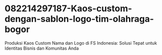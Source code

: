 # 082214297187-Kaos-custom-dengan-sablon-logo-tim-olahraga-bogor
Produksi Kaos Custom Nama dan Logo di FS Indonesia: Solusi Tepat untuk Identitas Bisnis dan Komunitas Anda
